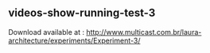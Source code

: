 ## videos-show-running-test-3
Download available at : http://www.multicast.com.br/laura-architecture/experiments/Experiment-3/
